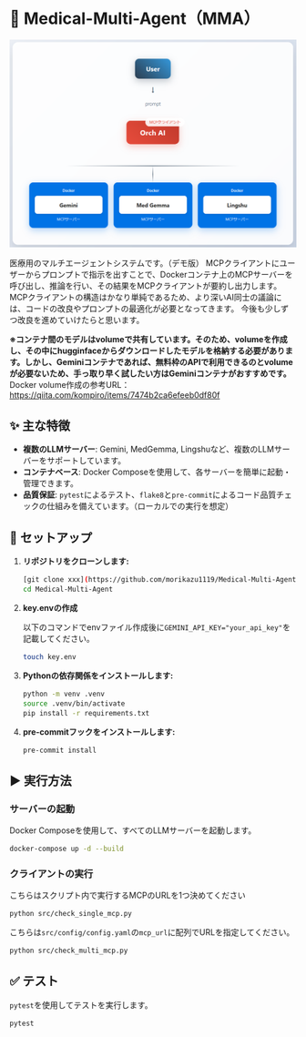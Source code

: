 # 🏥 Medical-Multi-Agent（MMA）

![alt text](img.png)

医療用のマルチエージェントシステムです。（デモ版）
MCPクライアントにユーザーからプロンプトで指示を出すことで、Dockerコンテナ上のMCPサーバーを呼び出し、推論を行い、その結果をMCPクライアントが要約し出力します。
MCPクライアントの構造はかなり単純であるため、より深いAI同士の議論には、コードの改良やプロンプトの最適化が必要となってきます。
今後も少しずつ改良を進めていけたらと思います。

**※コンテナ間のモデルはvolumeで共有しています。そのため、volumeを作成し、その中にhugginfaceからダウンロードしたモデルを格納する必要があります。しかし、Geminiコンテナであれば、無料枠のAPIで利用できるのとvolumeが必要ないため、手っ取り早く試したい方はGeminiコンテナがおすすめです。**
Docker volume作成の参考URL：https://qiita.com/kompiro/items/7474b2ca6efeeb0df80f

## ✨ 主な特徴

- **複数のLLMサーバー**: Gemini, MedGemma, Lingshuなど、複数のLLMサーバーをサポートしています。
- **コンテナベース**: Docker Composeを使用して、各サーバーを簡単に起動・管理できます。
- **品質保証**: `pytest`によるテスト、`flake8`と`pre-commit`によるコード品質チェックの仕組みを備えています。（ローカルでの実行を想定）

## 🚀 セットアップ

1.  **リポジトリをクローンします:**
    ```bash
    [git clone xxx](https://github.com/morikazu1119/Medical-Multi-Agent.git)
    cd Medical-Multi-Agent
    ```
2.  **key.envの作成**

    以下のコマンドでenvファイル作成後に`GEMINI_API_KEY="your_api_key"`を記載してください。
    ```bash
    touch key.env
    ```

4.  **Pythonの依存関係をインストールします:**
    ```bash
    python -m venv .venv
    source .venv/bin/activate
    pip install -r requirements.txt
    ```

5.  **pre-commitフックをインストールします:**
    ```bash
    pre-commit install
    ```

## ▶️ 実行方法

### サーバーの起動

Docker Composeを使用して、すべてのLLMサーバーを起動します。

```bash
docker-compose up -d --build
```

### クライアントの実行

こちらはスクリプト内で実行するMCPのURLを1つ決めてください
```bash
python src/check_single_mcp.py
```

こちらは`src/config/config.yaml`の`mcp_url`に配列でURLを指定してください。
```bash
python src/check_multi_mcp.py
```

## ✅ テスト

`pytest`を使用してテストを実行します。

```bash
pytest
```
